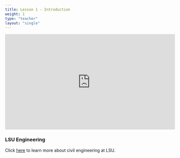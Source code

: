```yaml
---
title: Lesson 1 - Introduction
weight: 1
type: "teacher" 
layout: "single"
---
```


<iframe width="560" height="315" src="https://www.youtube.com/embed/bFljMHTQ1QY" frameborder="0" allow="autoplay; encrypted-media" allowfullscreen></iframe>

### LSU Engineering

Click <a href="https://drive.google.com/file/d/15t9779yK9OFstaLbJ-5iQ3NsTs4i3QsZ/view?usp=sharing" target="_blank">here</a> to learn more about civil engineering at LSU.